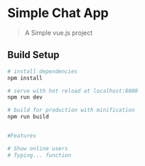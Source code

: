 # Simple Chat App

> A Simple vue.js project

## Build Setup

``` bash
# install dependencies
npm install

# serve with hot reload at localhost:8080
npm run dev

# build for production with minification
npm run build


#Features

# Show online users
# Typing... function

